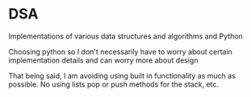 # DSA
Implementations of various data structures and algorithms and Python

Choosing python so I don't necessarily have to worry about certain implementation details and can worry more about design

That being said, I am avoiding using built in functionality as much as possible. No using lists pop or push methods for the stack, etc.

